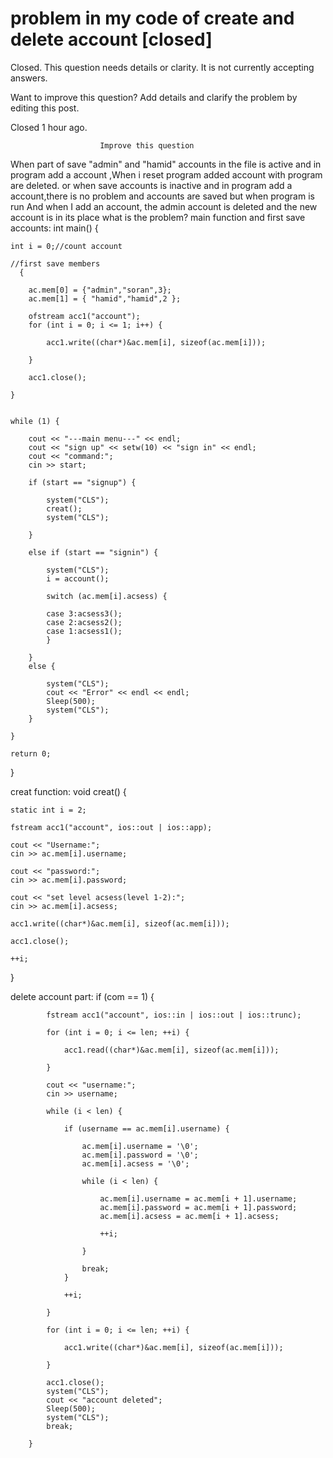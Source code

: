 
# problem in my code of create and delete account [closed]







Closed. This question needs details or clarity. It is not currently accepting answers.
                        
                    










Want to improve this question? Add details and clarify the problem by editing this post.


Closed 1 hour ago.







                        Improve this question
                    



When part of save "admin" and "hamid" accounts in the file is active and in program add a account ,When i reset program added account with program are deleted.
or when save accounts is inactive and in program add a account,there is no problem and accounts are  saved but when program is run And when I add an account, the admin account is deleted and the new account is in its place
what is the problem?
main function and first save accounts:
int main() {

    int i = 0;//count account
    
    //first save members
      {

        ac.mem[0] = {"admin","soran",3};
        ac.mem[1] = { "hamid","hamid",2 };

        ofstream acc1("account");
        for (int i = 0; i <= 1; i++) {

            acc1.write((char*)&ac.mem[i], sizeof(ac.mem[i]));

        }

        acc1.close();

    }
       

    while (1) {

        cout << "---main menu---" << endl;
        cout << "sign up" << setw(10) << "sign in" << endl;
        cout << "command:";
        cin >> start;

        if (start == "signup") {

            system("CLS");
            creat();
            system("CLS");

        }

        else if (start == "signin") {

            system("CLS");
            i = account();
        
            switch (ac.mem[i].acsess) {

            case 3:acsess3();
            case 2:acsess2();
            case 1:acsess1();
            }

        }
        else {

            system("CLS");
            cout << "Error" << endl << endl;
            Sleep(500);
            system("CLS");
        }

    }

    return 0;
}

creat function:
void creat() {

    static int i = 2;

    fstream acc1("account", ios::out | ios::app);

    cout << "Username:";
    cin >> ac.mem[i].username;

    cout << "password:";
    cin >> ac.mem[i].password;

    cout << "set level acsess(level 1-2):";
    cin >> ac.mem[i].acsess;

    acc1.write((char*)&ac.mem[i], sizeof(ac.mem[i]));

    acc1.close();

    ++i;

}

delete account part:
if (com == 1) {

            fstream acc1("account", ios::in | ios::out | ios::trunc);

            for (int i = 0; i <= len; ++i) {

                acc1.read((char*)&ac.mem[i], sizeof(ac.mem[i]));

            }

            cout << "username:";
            cin >> username;

            while (i < len) {

                if (username == ac.mem[i].username) {

                    ac.mem[i].username = '\0';
                    ac.mem[i].password = '\0';
                    ac.mem[i].acsess = '\0';

                    while (i < len) {

                        ac.mem[i].username = ac.mem[i + 1].username;
                        ac.mem[i].password = ac.mem[i + 1].password;
                        ac.mem[i].acsess = ac.mem[i + 1].acsess;

                        ++i;

                    }

                    break;
                }

                ++i;

            }

            for (int i = 0; i <= len; ++i) {

                acc1.write((char*)&ac.mem[i], sizeof(ac.mem[i]));

            }

            acc1.close();
            system("CLS");
            cout << "account deleted";
            Sleep(500);
            system("CLS");
            break;

        }


        